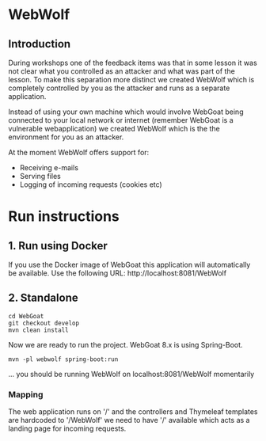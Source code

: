 # WebWolf

## Introduction

During workshops one of the feedback items was that in some lesson it was not clear what you controlled 
as an attacker and what was part of the lesson. To make this separation more distinct we created 
WebWolf which is completely controlled by you as the attacker and runs as a separate application. 

Instead of using your own machine which would involve WebGoat being connected to your local network
or internet (remember WebGoat is a vulnerable webapplication) we created WebWolf which is the the 
environment for you as an attacker.

At the moment WebWolf offers support for:

- Receiving e-mails
- Serving files
- Logging of incoming requests (cookies etc)

# Run instructions

## 1. Run using Docker

If you use the Docker image of WebGoat this application will automatically be available. Use the following 
URL: http://localhost:8081/WebWolf

## 2. Standalone

```Shell
cd WebGoat
git checkout develop
mvn clean install
```

Now we are ready to run the project. WebGoat 8.x is using Spring-Boot.

```Shell
mvn -pl webwolf spring-boot:run
```
... you should be running WebWolf on localhost:8081/WebWolf momentarily



### Mapping

The web application runs on '/' and the controllers and Thymeleaf templates are hardcoded to '/WebWolf' we need
to have '/' available which acts as a landing page for incoming requests.